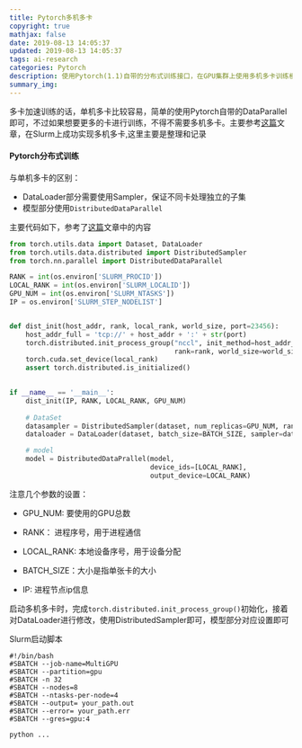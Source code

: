 ```yaml
---
title: Pytorch多机多卡
copyright: true
mathjax: false
date: 2019-08-13 14:05:37
updated: 2019-08-13 14:05:37
tags: ai-research
categories: Pytorch
description: 使用Pytorch(1.1)自带的分布式训练接口，在GPU集群上使用多机多卡训练模型
summary_img:
---
```


多卡加速训练的话，单机多卡比较容易，简单的使用Pytorch自带的DataParallel即可，不过如果想要更多的卡进行训练，不得不需要多机多卡。主要参考[这篇](https://zhuanlan.zhihu.com/p/68717029)文章，在Slurm上成功实现多机多卡,这里主要是整理和记录

#### Pytorch分布式训练

与单机多卡的区别：

- DataLoader部分需要使用Sampler，保证不同卡处理独立的子集
- 模型部分使用`DistributedDataParallel`

主要代码如下，参考了[这篇](https://zhuanlan.zhihu.com/p/68717029)文章中的内容

```python
from torch.utils.data import Dataset, DataLoader
from torch.utils.data.distributed import DistributedSampler
from torch.nn.parallel import DistributedDataParallel

RANK = int(os.environ['SLURM_PROCID'])
LOCAL_RANK = int(os.environ['SLURM_LOCALID'])
GPU_NUM = int(os.environ['SLURM_NTASKS'])
IP = os.environ['SLURM_STEP_NODELIST']


def dist_init(host_addr, rank, local_rank, world_size, port=23456):
    host_addr_full = 'tcp://' + host_addr + ':' + str(port)
    torch.distributed.init_process_group("nccl", init_method=host_addr_full,
                                         rank=rank, world_size=world_size)
    torch.cuda.set_device(local_rank)
    assert torch.distributed.is_initialized()

    
if __name__ == '__main__':
	dist_init(IP, RANK, LOCAL_RANK, GPU_NUM)
    
   	# DataSet
	datasampler = DistributedSampler(dataset, num_replicas=GPU_NUM, rank=RANK)
	dataloader = DataLoader(dataset, batch_size=BATCH_SIZE, sampler=datasampler)

	# model 
	model = DistributedDataPrallel(model, 
                                   device_ids=[LOCAL_RANK], 
                                   output_device=LOCAL_RANK)
```

注意几个参数的设置：

- GPU_NUM:  要使用的GPU总数
- RANK： 进程序号，用于进程通信
- LOCAL_RANK: 本地设备序号，用于设备分配

- BATCH_SIZE：大小是指单张卡的大小
- IP: 进程节点ip信息

启动多机多卡时，完成`torch.distributed.init_process_group()`初始化，接着对DataLoader进行修改，使用DistributedSampler即可，模型部分对应设置即可

Slurm启动脚本

```shell
#!/bin/bash
#SBATCH --job-name=MultiGPU
#SBATCH --partition=gpu
#SBATCH -n 32
#SBATCH --nodes=8 
#SBATCH --ntasks-per-node=4
#SBATCH --output= your_path.out
#SBATCH --error= your_path.err
#SBATCH --gres=gpu:4

python ...
```



